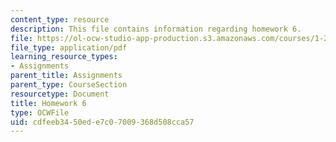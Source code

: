 ```yaml
---
content_type: resource
description: This file contains information regarding homework 6.
file: https://ol-ocw-studio-app-production.s3.amazonaws.com/courses/1-264j-database-internet-and-systems-integration-technologies-fall-2013/cdfeeb3450ede7c07009368d508cca57_MIT1_264JF13_HW6.pdf
file_type: application/pdf
learning_resource_types:
- Assignments
parent_title: Assignments
parent_type: CourseSection
resourcetype: Document
title: Homework 6
type: OCWFile
uid: cdfeeb34-50ed-e7c0-7009-368d508cca57
---
```


